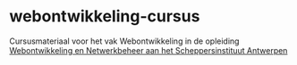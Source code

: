 # webontwikkeling-cursus
Cursusmateriaal voor het vak Webontwikkeling in de opleiding [Webontwikkeling en Netwerkbeheer aan het Scheppersinstituut Antwerpen](https://7wn.be)
